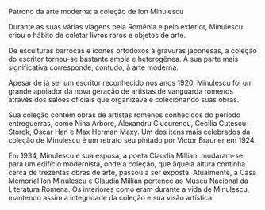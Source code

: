 
Patrono da arte moderna: a coleção de Ion Minulescu 

Durante as suas várias viagens pela Romênia e pelo exterior, Minulescu criou o hábito de coletar livros raros e objetos de arte.

De esculturas barrocas e ícones ortodoxos à gravuras japonesas, a coleção do escritor tornou-se bastante ampla e heterogênea. A sua parte mais significativa corresponde, contudo, à arte moderna.

Apesar de já ser um escritor reconhecido nos anos 1920, Minulescu foi um grande apoiador da nova geração de artistas de vanguarda romenos através dos salões oficiais que organizava e colecionando suas obras.

Sua coleção contém obras de artistas romenos conhecidos do período entreguerras, como Nina Arbore, Alexandru Ciucurencu, Cecilia Cuțescu-Storck, Oscar Han e Max Herman Maxy. Um dos itens mais celebrados da coleção de Minulescu é um retrato seu pintado por Victor Brauner em 1924.

Em 1934, Minulescu e sua esposa, a poeta Claudia Millian, mudaram-se para um edifício modernista, onde a coleção, que àquela altura continha cerca de trezentas obras de arte, passou a ser exposta. Atualmente, a Casa Memorial Ion Minulescu e Claudia Millian pertence ao Museu Nacional da Literatura Romena. Os interiores como eram durante a vida de Minulescu, mantendo assim a integridade da coleção e sua visão artística.





